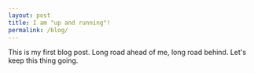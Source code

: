 ```yaml
---
layout: post
title: I am "up and running"!
permalink: /blog/
---
```

This is my first blog post. Long road ahead of me, long road behind. Let's keep this thing going.
